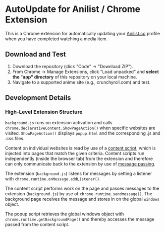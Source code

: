 # AutoUpdate for Anilist / Chrome Extension

This is a Chrome extension for automatically updating your [Anilist.co](https://anilist.co/) profile when you have completed watching a media item.

## Download and Test

1. Download the repository (click "Code" -> "Download ZIP").
2. From Chrome -> Manage Extensions, click "Load unpacked" and **select the "app" directory** of this repository on your local machine.
3. Navigate to a supported anime site (e.g., crunchyroll.com) and test.

## Development Details

### High-Level Extension Structure

`background.js` runs on extension activation and calls `chrome.declarativeContent.ShowPageAction()` when specific websites are visited. `ShowPageAction()` displays `popup.html` and the corresponding .js and .css files.

Content on individual websites is read by use of a [content script](https://developer.chrome.com/docs/extensions/mv3/content_scripts/), which is injected into pages that match the given criteria. Content scripts run independently (inside the browser tab) from the extension and therefore can only communicate back to the extension by use of [message passing](https://developer.chrome.com/docs/extensions/mv3/messaging/).

The extension (`background.js`) listens for messages by setting a listener with `chrome.runtime.onMessage.addListener()`.

The content script performs work on the page and passes messages to the extension (`background.js`) by use of `chrome.runtime.sendmessage()`. The background page receives the message and stores in on the global `windows` object.

The popup script retrieves the global windows object with `chrome.runtime.getBackgroundPage()` and thereby accesses the message passed from the content script.
